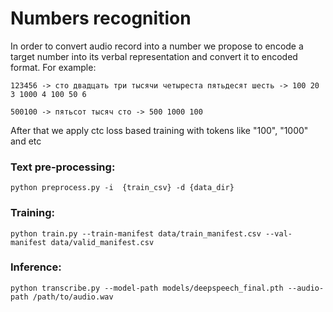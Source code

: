 # Numbers recognition

In order to convert audio record into a number we propose to encode a target number into its verbal representation and convert it to encoded format.
For example:

```123456 -> сто двадцать три тысячи четыреста пятьдесят шесть -> 100 20 3 1000 4 100 50 6```

```` 500100 -> пятьсот тысяч сто -> 500 1000 100 ````

After that we apply ctc loss based training with tokens like "100", "1000" and etc

### Text pre-processing:
```python preprocess.py -i  {train_csv} -d {data_dir}```

### Training:
```python train.py --train-manifest data/train_manifest.csv --val-manifest data/valid_manifest.csv ```

### Inference:

```python transcribe.py --model-path models/deepspeech_final.pth --audio-path /path/to/audio.wav```